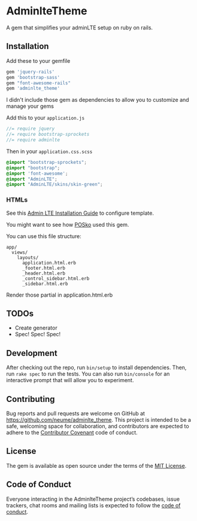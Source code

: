 # AdminlteTheme

A gem that simplifies your adminLTE setup on ruby on rails.

## Installation

Add these to your gemfile

```ruby
gem 'jquery-rails'
gem 'bootstrap-sass'
gem "font-awesome-rails"
gem 'adminlte_theme'
```
I didn't include those gem as dependencies to allow you to customize and manage your gems

Add this to your ```application.js```
```js
//= require jquery
//= require bootstrap-sprockets
//= require adminlte
```

Then in your ```application.css.scss```
```scss
@import "bootstrap-sprockets";
@import "bootstrap";
@import 'font-awesome';
@import "AdminLTE";
@import "AdminLTE/skins/skin-green";
```

### HTMLs
See this [Admin LTE Installation Guide](https://adminlte.io/docs/2.4/installation) to configure template.

You might want to see how [POSko](https://github.com/neume/posko) used this gem.

You can use this file structure:
```
app/
  views/
    layouts/
      application.html.erb
      _footer.html.erb
      _header.html.erb
      _control_sidebar.html.erb
      _sidebar.html.erb
```
Render those partial in application.html.erb
## TODOs
+ Create generator
+ Spec! Spec! Spec!


## Development

After checking out the repo, run `bin/setup` to install dependencies. Then, run `rake spec` to run the tests. You can also run `bin/console` for an interactive prompt that will allow you to experiment.


## Contributing

Bug reports and pull requests are welcome on GitHub at https://github.com/neume/adminlte_theme. This project is intended to be a safe, welcoming space for collaboration, and contributors are expected to adhere to the [Contributor Covenant](http://contributor-covenant.org) code of conduct.

## License

The gem is available as open source under the terms of the [MIT License](https://opensource.org/licenses/MIT).

## Code of Conduct

Everyone interacting in the AdminlteTheme project’s codebases, issue trackers, chat rooms and mailing lists is expected to follow the [code of conduct](https://github.com/neume/adminlte_theme/blob/master/CODE_OF_CONDUCT.md).
